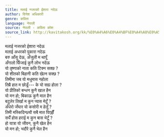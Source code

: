 ```yaml
---
title: मलाई नजरको ईशारा नदेऊ
author: दिनेश अधिकारी
genre: कविता
language: नेपाली
source: नेपाली - कविता कोश
source_link: http://kavitakosh.org/kk/%E0%A4%A6%E0%A4%BF%E0%A4%A8%E0%A5%87%E0%A4%B6_%E0%A4%85%E0%A4%A7%E0%A4%BF%E0%A4%95%E0%A4%BE%E0%A4%B0%E0%A5%80
---
```


मलाई नजरको ईशारा नदेऊ  
मलाई अधरको पुकारा नदेऊ  
बरु आँसु देऊ, अँजुली म थापूँ  
अँगालो फिँजाई कुनै लोभ नदेऊ  
यो तृष्णाको नाता कति टिक्न सक्छ ?  
यो शीतको बिहानी कति खेल्न सक्छ ?  
तिमीमा जब यो मधुमास नहोला  
तिम्रै हात म छोडूँ--- के यो सह्य होला ?  
यो प्रीतिको बन्धन कुनै खाल हैन  
यो मन हो; बिकाऊ कुनै माल हैन  
बटुलेर तिर्खा म कुन प्यास मेटूँ ?  
अँधेरो जँघार यो कसोरी म हेलूँ ?  
तिमी मस्किदिन्छ्यौ सबै मात पिएझैँ  
सधैँ होस हराई म कुन बास भेटूँ ?  
हो यात्रा यो जीवन, कुनै खेल हैन  
यो मन हो; भदौरे कुनै भेल हैन
